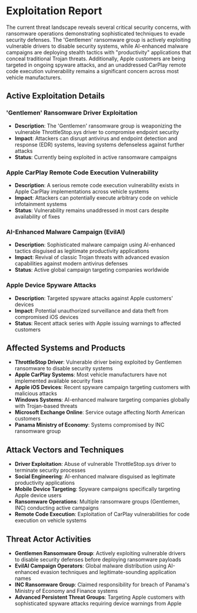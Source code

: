 # Exploitation Report

The current threat landscape reveals several critical security concerns, with ransomware operations demonstrating sophisticated techniques to evade security defenses. The 'Gentlemen' ransomware group is actively exploiting vulnerable drivers to disable security systems, while AI-enhanced malware campaigns are deploying stealth tactics with "productivity" applications that conceal traditional Trojan threats. Additionally, Apple customers are being targeted in ongoing spyware attacks, and an unaddressed CarPlay remote code execution vulnerability remains a significant concern across most vehicle manufacturers.

## Active Exploitation Details

### 'Gentlemen' Ransomware Driver Exploitation
- **Description**: The 'Gentlemen' ransomware group is weaponizing the vulnerable ThrottleStop.sys driver to compromise endpoint security
- **Impact**: Attackers can disrupt antivirus and endpoint detection and response (EDR) systems, leaving systems defenseless against further attacks
- **Status**: Currently being exploited in active ransomware campaigns

### Apple CarPlay Remote Code Execution Vulnerability
- **Description**: A serious remote code execution vulnerability exists in Apple CarPlay implementations across vehicle systems
- **Impact**: Attackers can potentially execute arbitrary code on vehicle infotainment systems
- **Status**: Vulnerability remains unaddressed in most cars despite availability of fixes

### AI-Enhanced Malware Campaign (EvilAI)
- **Description**: Sophisticated malware campaign using AI-enhanced tactics disguised as legitimate productivity applications
- **Impact**: Revival of classic Trojan threats with advanced evasion capabilities against modern antivirus defenses
- **Status**: Active global campaign targeting companies worldwide

### Apple Device Spyware Attacks
- **Description**: Targeted spyware attacks against Apple customers' devices
- **Impact**: Potential unauthorized surveillance and data theft from compromised iOS devices
- **Status**: Recent attack series with Apple issuing warnings to affected customers

## Affected Systems and Products

- **ThrottleStop Driver**: Vulnerable driver being exploited by Gentlemen ransomware to disable security systems
- **Apple CarPlay Systems**: Most vehicle manufacturers have not implemented available security fixes
- **Apple iOS Devices**: Recent spyware campaign targeting customers with malicious attacks
- **Windows Systems**: AI-enhanced malware targeting companies globally with Trojan-based threats
- **Microsoft Exchange Online**: Service outage affecting North American customers
- **Panama Ministry of Economy**: Systems compromised by INC ransomware group

## Attack Vectors and Techniques

- **Driver Exploitation**: Abuse of vulnerable ThrottleStop.sys driver to terminate security processes
- **Social Engineering**: AI-enhanced malware disguised as legitimate productivity applications
- **Mobile Device Targeting**: Spyware campaigns specifically targeting Apple device users
- **Ransomware Operations**: Multiple ransomware groups (Gentlemen, INC) conducting active campaigns
- **Remote Code Execution**: Exploitation of CarPlay vulnerabilities for code execution on vehicle systems

## Threat Actor Activities

- **Gentlemen Ransomware Group**: Actively exploiting vulnerable drivers to disable security defenses before deploying ransomware payloads
- **EvilAI Campaign Operators**: Global malware distribution using AI-enhanced evasion techniques and legitimate-sounding application names
- **INC Ransomware Group**: Claimed responsibility for breach of Panama's Ministry of Economy and Finance systems
- **Advanced Persistent Threat Groups**: Targeting Apple customers with sophisticated spyware attacks requiring device warnings from Apple